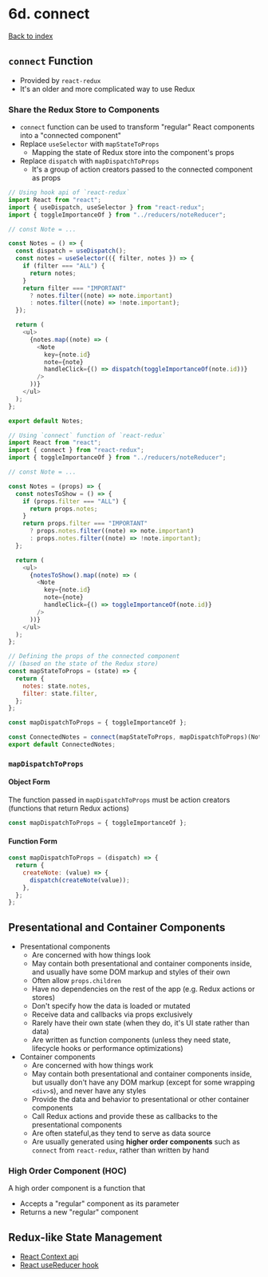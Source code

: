 # 6d. connect

[Back to index](../README.md)

## `connect` Function

- Provided by `react-redux`
- It's an older and more complicated way to use Redux

### Share the Redux Store to Components

- `connect` function can be used to transform "regular" React components into a "connected component"
- Replace `useSelector` with `mapStateToProps`
  - Mapping the state of Redux store into the component's props
- Replace `dispatch` with `mapDispatchToProps`
  - It's a group of action creators passed to the connected component as props

```js
// Using hook api of `react-redux`
import React from "react";
import { useDispatch, useSelector } from "react-redux";
import { toggleImportanceOf } from "../reducers/noteReducer";

// const Note = ...

const Notes = () => {
  const dispatch = useDispatch();
  const notes = useSelector(({ filter, notes }) => {
    if (filter === "ALL") {
      return notes;
    }
    return filter === "IMPORTANT"
      ? notes.filter((note) => note.important)
      : notes.filter((note) => !note.important);
  });

  return (
    <ul>
      {notes.map((note) => (
        <Note
          key={note.id}
          note={note}
          handleClick={() => dispatch(toggleImportanceOf(note.id))}
        />
      ))}
    </ul>
  );
};

export default Notes;
```

```js
// Using `connect` function of `react-redux`
import React from "react";
import { connect } from "react-redux";
import { toggleImportanceOf } from "../reducers/noteReducer";

// const Note = ...

const Notes = (props) => {
  const notesToShow = () => {
    if (props.filter === "ALL") {
      return props.notes;
    }
    return props.filter === "IMPORTANT"
      ? props.notes.filter((note) => note.important)
      : props.notes.filter((note) => !note.important);
  };

  return (
    <ul>
      {notesToShow().map((note) => (
        <Note
          key={note.id}
          note={note}
          handleClick={() => toggleImportanceOf(note.id)}
        />
      ))}
    </ul>
  );
};

// Defining the props of the connected component
// (based on the state of the Redux store)
const mapStateToProps = (state) => {
  return {
    notes: state.notes,
    filter: state.filter,
  };
};

const mapDispatchToProps = { toggleImportanceOf };

const ConnectedNotes = connect(mapStateToProps, mapDispatchToProps)(Notes);
export default ConnectedNotes;
```

### `mapDispatchToProps`

#### Object Form

The function passed in `mapDispatchToProps` must be action creators (functions that return Redux actions)

```js
const mapDispatchToProps = { toggleImportanceOf };
```

#### Function Form

```js
const mapDispatchToProps = (dispatch) => {
  return {
    createNote: (value) => {
      dispatch(createNote(value));
    },
  };
};
```

## Presentational and Container Components

- Presentational components
  - Are concerned with how things look
  - May contain both presentational and container components inside, and usually have some DOM markup and styles of their own
  - Often allow `props.children`
  - Have no dependencies on the rest of the app (e.g. Redux actions or stores)
  - Don't specify how the data is loaded or mutated
  - Receive data and callbacks via props exclusively
  - Rarely have their own state (when they do, it's UI state rather than data)
  - Are written as function components (unless they need state, lifecycle hooks or performance optimizations)
- Container components
  - Are concerned with how things work
  - May contain both presentational and container components inside, but usually don't have any DOM markup (except for some wrapping `<div>`s), and never have any styles
  - Provide the data and behavior to presentational or other container components
  - Call Redux actions and provide these as callbacks to the presentational components
  - Are often stateful,as they tend to serve as data source
  - Are usually generated using **higher order components** such as `connect` from `react-redux`, rather than written by hand

### High Order Component (HOC)

A high order component is a function that

- Accepts a "regular" component as its parameter
- Returns a new "regular" component

## Redux-like State Management

- [React Context api](https://reactjs.org/docs/context.html)
- [React useReducer hook](https://reactjs.org/docs/hooks-reference.html#usereducer)
